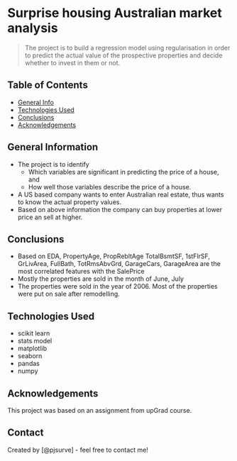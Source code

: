 # Surprise housing Australian market analysis
> The project is to build a regression model using regularisation in order to predict the actual value of the prospective properties and decide whether to invest in them or not.


## Table of Contents
* [General Info](#general-information)
* [Technologies Used](#technologies-used)
* [Conclusions](#conclusions)
* [Acknowledgements](#acknowledgements)

<!-- You can include any other section that is pertinent to your problem -->

## General Information
- The project is to identify
    * Which variables are significant in predicting the price of a house, and
    * How well those variables describe the price of a house.
- A US based company wants to enter Australian real estate, thus wants to know the actual property values.
- Based on above information the company can buy properties at lower price an sell at higher.

<!-- You don't have to answer all the questions - just the ones relevant to your project. -->

## Conclusions
- Based on EDA, PropertyAge, PropRebltAge TotalBsmtSF, 1stFlrSF, GrLivArea, FullBath, TotRmsAbvGrd, GarageCars, GarageArea are the most correlated features with the SalePrice
- Mostly the properties are sold in the month of June, July
- The properties were sold in the year of 2006. Most of the properties were put on sale after remodelling.

<!-- You don't have to answer all the questions - just the ones relevant to your project. -->


## Technologies Used
- scikit learn
- stats model
- matplotlib
- seaborn
- pandas
- numpy

<!-- As the libraries versions keep on changing, it is recommended to mention the version of library used in this project -->

## Acknowledgements
This project was based on an assignment from upGrad course.


## Contact
Created by [@pjsurve] - feel free to contact me!


<!-- Optional -->
<!-- ## License -->
<!-- This project is open source and available under the [... License](). -->

<!-- You don't have to include all sections - just the one's relevant to your project -->